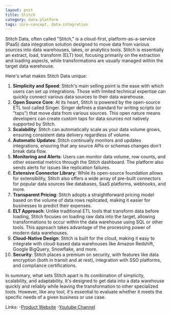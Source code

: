 ```yaml
---
layout: post
title: Stitch
category: data-platform
tags: core-concept, data-integration
---
```


Stitch Data, often called "Stitch," is a cloud-first, platform-as-a-service (PaaS) data integration solution designed to move data from various sources into data warehouses, lakes, or analytics tools. Stitch is essentially an extract, load, transform (ELT) tool, focusing primarily on the extraction and loading aspects, while transformations are usually managed within the target data warehouse.

Here's what makes Stitch Data unique:

1. **Simplicity and Speed**: Stitch's main selling point is the ease with which users can set up integrations. Those with limited technical expertise can quickly connect various data sources to their data warehouse.
2. **Open Source Core**: At its heart, Stitch is powered by the open-source ETL tool called Singer. Singer defines a standard for writing scripts (or "taps") that move data from various sources. This open nature means developers can create custom taps for data sources not natively supported by Stitch.
3. **Scalability**: Stitch can automatically scale as your data volume grows, ensuring consistent data delivery regardless of volume.
4. **Automatic Updates**: Stitch continually monitors and updates integrations, ensuring that any source APIs or schemas changes don't break data flow.
5. **Monitoring and Alerts**: Users can monitor data volume, row counts, and other essential metrics through the Stitch dashboard. The platform also sends alerts for issues like replication failures.
6. **Extensive Connector Library**: While its open-source foundation allows for extensibility, Stitch also offers a wide array of pre-built connectors for popular data sources like databases, SaaS platforms, webhooks, and more.
7. **Transparent Pricing**: Stitch adopts a straightforward pricing model based on the volume of data rows replicated, making it easier for businesses to predict their expenses.
8. **ELT Approach**: Unlike traditional ETL tools that transform data before loading, Stitch focuses on loading raw data into the target, allowing transformations to occur within the data warehouse using SQL or other tools. This approach takes advantage of the processing power of modern data warehouses.
9. **Cloud-Native Design**: Stitch is built for the cloud, making it easy to integrate with cloud-based data warehouses like Amazon Redshift, Google BigQuery, Snowflake, and more.
10. **Security**: Stitch places a premium on security, with features like data encryption (both in transit and at rest), integration with SSO platforms, and compliance certifications.

In summary, what sets Stitch apart is its combination of simplicity, scalability, and adaptability. It's designed to get data into a data warehouse quickly and reliably while leaving the transformation to other specialized tools. However, like any tool, it's essential to evaluate whether it meets the specific needs of a given business or use case.

Links:
-[Product Website](https://www.stitchdata.com/)
-[Youtube Channel](https://www.youtube.com/@stitchdata5590/videos)
